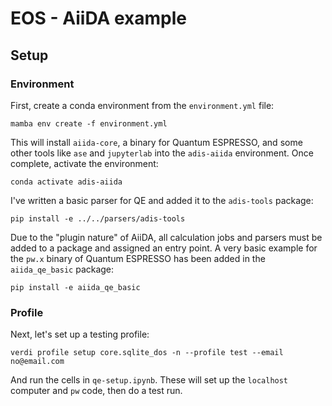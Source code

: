 # EOS - AiiDA example

## Setup

### Environment

First, create a conda environment from the `environment.yml` file:

```
mamba env create -f environment.yml
```

This will install `aiida-core`, a binary for Quantum ESPRESSO, and some other tools like `ase` and `jupyterlab` into the `adis-aiida` environment.
Once complete, activate the environment:

```
conda activate adis-aiida
```

I've written a basic parser for QE and added it to the `adis-tools` package:

```
pip install -e ../../parsers/adis-tools
```

Due to the "plugin nature" of AiiDA, all calculation jobs and parsers must be added to a package and assigned an entry point.
A very basic example for the `pw.x` binary of Quantum ESPRESSO has been added in the `aiida_qe_basic` package:

```
pip install -e aiida_qe_basic
```

### Profile

Next, let's set up a testing profile:

```
verdi profile setup core.sqlite_dos -n --profile test --email no@email.com
```

And run the cells in `qe-setup.ipynb`.
These will set up the `localhost` computer and `pw` code, then do a test run.
